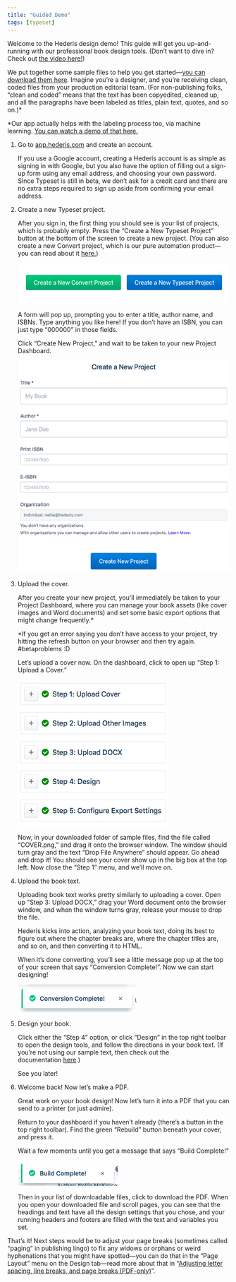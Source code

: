```yaml
---
title: "Guided Demo"
tags: [typeset]
---
```

 
<html><body><section data-type="chapter" class="hsecchapter" data-hederis-type="hsecchapter" id="guided-demo" data-pi-attrs="id: guided-demo; data-tags: typeset;" role="doc-chapter" data-tags="typeset" data-author-name=" " data-book-title=" " title="Guided Demo"><p class="hblkp" data-hederis-type="hblkp" id="pzsMpOfFe">Welcome to the Hederis design demo! This guide will get you up-and-running with our professional book design tools. (Don&#8217;t want to dive in? Check out&#160;<a href="https://youtu.be/KjJA1HvvEhw" target="_blank" class="hspana" data-hederis-type="hspana" id="pq5ywKTLp">the video here!</a>)</p><p class="hblkp" data-hederis-type="hblkp" id="pYhirSQCh">We put together some sample files to help you get started&#8212;<a href="https://www.dropbox.com/s/0t99hotj0svng8h/hederis-demo-files.zip?dl=0" target="_blank" class="hspana" data-hederis-type="hspana" id="pY26c8Stv">you can download them here</a>. Imagine you&#8217;re a designer, and you&#8217;re receiving clean, coded files from your production editorial team. (For non-publishing folks, &#8220;clean and coded&#8221; means that the text has been copyedited, cleaned up, and all the paragraphs have been labeled as titles, plain text, quotes, and so on.)*</p><p class="hblkp" data-hederis-type="hblkp" id="p62fF3C1w">*Our app actually helps with the labeling process too, via machine learning.&#160;<a href="https://www.youtube.com/embed/vyuVLK4JIkg" target="_blank" class="hspana" data-hederis-type="hspana" id="pzPznmR5s">You can watch a demo of that here.</a></p><ol class="hwprnumlist" data-hederis-type="hwprnumlist" id="pCIlMms7d"><li class="hblkoli" data-hederis-type="hblkoli" id="lixXXOsYif"><p class="hblkoli" data-hederis-type="hblklip" id="p6rTfiHtf">Go to&#160;<a href="http://app.hederis.com/" target="_blank" class="hspana" data-hederis-type="hspana" id="pKErV88hY">app.hederis.com</a>&#160;and create an account.</p><p class="hblklicont" data-hederis-type="hblklicont" id="p5ZTXRFDd">If you use a Google account, creating a Hederis account is as simple as signing in with Google, but you also have the option of filling out a sign-up form using any email address, and choosing your own password. Since Typeset is still in beta, we don&#8217;t ask for a credit card and there are no extra steps required to sign up aside from confirming your email address.</p></li><li class="hblkoli" data-hederis-type="hblkoli" id="liHPpuKa0D"><p class="hblkoli" data-hederis-type="hblklip" id="pnxZA9iQh">Create a new Typeset project.</p><p class="hblklicont" data-hederis-type="hblklicont" id="p5LZQgFC4">After you sign in, the first thing you should see is your list of projects, which is probably empty. Press the &#8220;Create a New Typeset Project&#8221; button at the bottom of the screen to create a new project. (You can also create a new Convert project, which is our pure automation product&#8212;you can read about it&#160;<a href="https://www.hederis.com/products.html" target="_blank" class="hspana" data-hederis-type="hspana" id="pkCfQ44F5">here.</a>)</p><img data-hederis-type="hblkimg" class="hblkimg" id="pSVsOaV99" src="/images/createprojectbutton.png" data-img-src="/images/createprojectbutton.png"/><p class="hblklicont" data-hederis-type="hblklicont" id="poVjTIS54">A form will pop up, prompting you to enter a title, author name, and ISBNs. Type anything you like here! If you don&#8217;t have an ISBN, you can just type &#8220;000000&#8221; in those fields.</p><p class="hblklicont" data-hederis-type="hblklicont" id="pqonXk39O">Click &#8220;Create New Project,&#8221; and wait to be taken to your new Project Dashboard.</p><img data-hederis-type="hblkimg" class="hblkimg" id="poz3zTaN2" src="/images/createnewproject.png" data-img-src="/images/createnewproject.png"/></li><li class="hblkoli" data-hederis-type="hblkoli" id="liH4r5dKXe"><p class="hblkoli" data-hederis-type="hblklip" id="p9bEE9o0N">Upload the cover.</p><p class="hblklicont" data-hederis-type="hblklicont" id="pKyIQ7Zu4">After you create your new project, you&#8217;ll immediately be taken to your Project Dashboard, where you can manage your book assets (like cover images and Word documents) and set some basic export options that might change frequently.*</p><p class="hblklicont" data-hederis-type="hblklicont" id="pY73NHeTk">*If you get an error saying you don&#8217;t have access to your project, try hitting the refresh button on your browser and then try again. #betaproblems :D</p><p class="hblklicont" data-hederis-type="hblklicont" id="pr0Z9qn5r">Let&#8217;s upload a cover now. On the dashboard, click to open up &#8220;Step 1: Upload a Cover.&#8221;</p><img data-hederis-type="hblkimg" class="hblkimg" id="pWun2wNyJ" src="/images/uploadacover.png" data-img-src="/images/uploadacover.png"/><p class="hblklicont" data-hederis-type="hblklicont" id="pAeqLHVDj">Now, in your downloaded folder of sample files, find the file called &#8220;COVER.png,&#8221; and drag it onto the browser window. The window should turn gray and the text &#8220;Drop File Anywhere&#8221; should appear. Go ahead and drop it! You should see your cover show up in the big box at the top left. Now close the &#8220;Step 1&#8221; menu, and we&#8217;ll move on.</p></li><li class="hblkoli" data-hederis-type="hblkoli" id="lidMlBIihy"><p class="hblkoli" data-hederis-type="hblklip" id="pdyFY9YKf">Upload the book text.</p><p class="hblklicont" data-hederis-type="hblklicont" id="pqIrrLMef">Uploading book text works pretty similarly to uploading a cover. Open up &#8220;Step 3: Upload DOCX,&#8221; drag your Word document onto the browser window, and when the window turns gray, release your mouse to drop the file.</p><p class="hblklicont" data-hederis-type="hblklicont" id="pCnur9Lmm">Hederis kicks into action, analyzing your book text, doing its best to figure out where the chapter breaks are, where the chapter titles are, and so on, and then converting it to HTML.</p><p class="hblklicont" data-hederis-type="hblklicont" id="p2Tdn1Hid">When it&#8217;s done converting, you&#8217;ll see a little message pop up at the top of your screen that says &#8220;Conversion Complete!&#8221;. Now we can start designing!</p><img data-hederis-type="hblkimg" class="hblkimg" id="prrmWyb6u" src="/images/conversioncomplete.png" data-img-src="/images/conversioncomplete.png"/></li><li class="hblkoli" data-hederis-type="hblkoli" id="liWWea3eAb"><p class="hblkoli" data-hederis-type="hblklip" id="pqIX9LLC8">Design your book.</p><p class="hblklicont" data-hederis-type="hblklicont" id="p9EokEHqb">Click either the &#8220;Step 4&#8221; option, or click &#8220;Design&#8221; in the top right toolbar to open the design tools, and follow the directions in your book text. (If you&#8217;re not using our sample text, then check out the documentation&#160;<a href="https://www.hederis.com/demo.html" target="_blank" class="hspana" data-hederis-type="hspana" id="pf4aU6d8j">here</a>.)</p><p class="hblklicont" data-hederis-type="hblklicont" id="pmwAyAIfK">See you later!</p></li><li class="hblkoli" data-hederis-type="hblkoli" id="liNGHysiqX"><p class="hblkoli" data-hederis-type="hblklip" id="pNAe8OGfr">Welcome back! Now let&#8217;s make a PDF.</p><p class="hblklicont" data-hederis-type="hblklicont" id="p8bNbGGm4">Great work on your book design! Now let&#8217;s turn it into a PDF that you can send to a printer (or just admire).</p><p class="hblklicont" data-hederis-type="hblklicont" id="plM13sZlu">Return to your dashboard if you haven&#8217;t already (there&#8217;s a button in the top right toolbar). Find the green &#8220;Rebuild&#8221; button beneath your cover, and press it.</p><p class="hblklicont" data-hederis-type="hblklicont" id="pqY9xlola">Wait a few moments until you get a message that says &#8220;Build Complete!&#8221;</p><img data-hederis-type="hblkimg" class="hblkimg" id="psK20cLYs" src="/images/buildcomplete.png" data-img-src="/images/buildcomplete.png"/><p class="hblklicont" data-hederis-type="hblklicont" id="p1IEM6wcc">Then in your list of downloadable files, click to download the PDF. When you open your downloaded file and scroll pages, you can see that the headings and text have all the design settings that you chose, and your running headers and footers are filled with the text and variables you set.</p></li></ol><p class="hblkp" data-hederis-type="hblkp" id="pcCyPNEHy">That&#8217;s it! Next steps would be to adjust your page breaks (sometimes called &#8220;paging&#8221; in publishing lingo) to fix any widows or orphans or weird hyphenations that you might have spotted&#8212;you can do that in the &#8220;Page Layout&#8221; menu on the Design tab&#8212;read more about that in &#8220;<a href="{% link _docs/page-layout-menu.md %}" class="hspana" data-hederis-type="hspana" id="peqpYwKLj">Adjusting letter spacing, line breaks, and page breaks (PDF-only)</a>&#8221;.</p></section></body></html>
